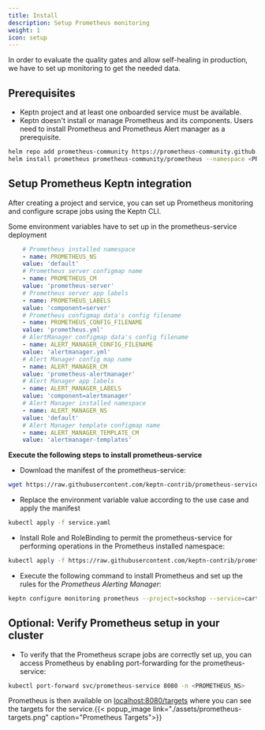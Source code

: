 ```yaml
---
title: Install
description: Setup Prometheus monitoring
weight: 1
icon: setup
---
```


In order to evaluate the quality gates and allow self-healing in production, we have to set up monitoring to get the needed data.

## Prerequisites

- Keptn project and at least one onboarded service must be available.
- Keptn doesn't install or manage Prometheus and its components. Users need to install Prometheus and Prometheus Alert manager as a prerequisite.

```bash
helm repo add prometheus-community https://prometheus-community.github.io/helm-charts
helm install prometheus prometheus-community/prometheus --namespace <PROMETHEUS_NS>
```

## Setup Prometheus Keptn integration

After creating a project and service, you can set up Prometheus monitoring and configure scrape jobs using the Keptn CLI.

Some environment variables have to set up in the prometheus-service deployment
```yaml
    # Prometheus installed namespace
    - name: PROMETHEUS_NS
    value: 'default'
    # Prometheus server configmap name
    - name: PROMETHEUS_CM
    value: 'prometheus-server'
    # Prometheus server app labels
    - name: PROMETHEUS_LABELS
    value: 'component=server'
    # Prometheus configmap data's config filename
    - name: PROMETHEUS_CONFIG_FILENAME
    value: 'prometheus.yml'
    # AlertManager configmap data's config filename
    - name: ALERT_MANAGER_CONFIG_FILENAME
    value: 'alertmanager.yml'
    # Alert Manager config map name
    - name: ALERT_MANAGER_CM
    value: 'prometheus-alertmanager'
    # Alert Manager app labels
    - name: ALERT_MANAGER_LABELS
    value: 'component=alertmanager'
    # Alert Manager installed namespace
    - name: ALERT_MANAGER_NS
    value: 'default'
    # Alert Manager template configmap name
    - name: ALERT_MANAGER_TEMPLATE_CM
    value: 'alertmanager-templates'
```

**Execute the following steps to install prometheus-service**

* Download the manifest of the prometheus-service:

```bash
wget https://raw.githubusercontent.com/keptn-contrib/prometheus-service/release-0.5.0/deploy/service.yaml
```

* Replace the environment variable value according to the use case and apply the manifest

```bash
kubectl apply -f service.yaml
```

* Install Role and RoleBinding to permit the prometheus-service for performing operations in the Prometheus installed namespace:

```bash
kubectl apply -f https://raw.githubusercontent.com/keptn-contrib/prometheus-service/release-0.5.0/deploy/role.yaml -n <PROMETHEUS_NS>
```

* Execute the following command to install Prometheus and set up the rules for the *Prometheus Alerting Manager*:

```bash
keptn configure monitoring prometheus --project=sockshop --service=carts
```

## Optional: Verify Prometheus setup in your cluster
* To verify that the Prometheus scrape jobs are correctly set up, you can access Prometheus by enabling port-forwarding for the prometheus-service:

```BASH
kubectl port-forward svc/prometheus-service 8080 -n <PROMETHEUS_NS>
```

Prometheus is then available on [localhost:8080/targets](http://localhost:8080/targets) where you can see the targets for the service.{{< popup_image link="./assets/prometheus-targets.png" caption="Prometheus Targets">}}
